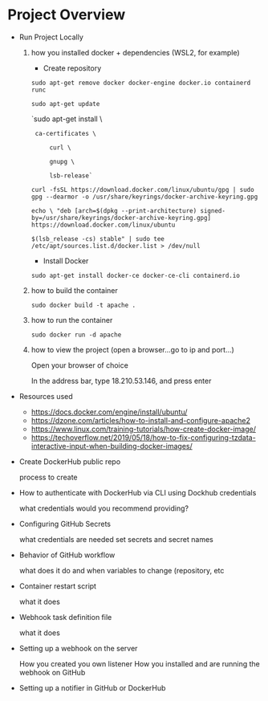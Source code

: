 # Project Overview
* Run Project Locally
	1. how you installed docker + dependencies (WSL2, for example)
		* Create repository
		
		`sudo apt-get remove docker docker-engine docker.io containerd runc`
		
	
		`sudo apt-get update`
			

		`sudo apt-get install \
    		
			ca-certificates \

    			curl \

    			gnupg \

    			lsb-release`
		
		`curl -fsSL https://download.docker.com/linux/ubuntu/gpg | sudo gpg --dearmor -o /usr/share/keyrings/docker-archive-keyring.gpg`
		
		`echo \
  			"deb [arch=$(dpkg --print-architecture) signed-by=/usr/share/keyrings/docker-archive-keyring.gpg] https://download.docker.com/linux/ubuntu `
  		
		`$(lsb_release -cs) stable" | sudo tee /etc/apt/sources.list.d/docker.list > /dev/null`
		
		* Install Docker
	
		`sudo apt-get install docker-ce docker-ce-cli containerd.io`

	2. how to build the container

		`sudo docker build -t apache .`

	3. how to run the container

		`sudo docker run -d apache`

	4. how to view the project (open a browser...go to ip and port...)

		Open your browser of choice

		In the address bar, type 18.210.53.146, and press enter


* Resources used
  * https://docs.docker.com/engine/install/ubuntu/
  * https://dzone.com/articles/how-to-install-and-configure-apache2 
  * https://www.linux.com/training-tutorials/how-create-docker-image/
  * https://techoverflow.net/2019/05/18/how-to-fix-configuring-tzdata-interactive-input-when-building-docker-images/

* Create DockerHub public repo

    process to create

* How to authenticate with DockerHub via CLI using Dockhub credentials

    what credentials would you recommend providing?

* Configuring GitHub Secrets

    what credentials are needed
    set secrets and secret names

* Behavior of GitHub workflow

    what does it do and when
    variables to change (repository, etc



* Container restart script

    what it does

* Webhook task definition file

    what it does

* Setting up a webhook on the server

    How you created you own listener
    How you installed and are running the webhook on GitHub

* Setting up a notifier in GitHub or DockerHub
